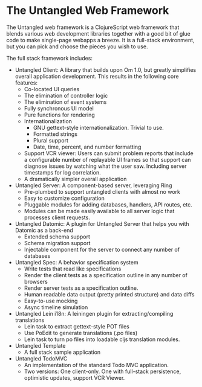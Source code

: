# The Untangled Web Framework

The Untangled web framework is a ClojureScript web framework that blends various web development libraries together
with a good bit of glue code to make single-page webapps a breeze. It is a full-stack environment, but you can
pick and choose the pieces you wish to use.

The full stack framework includes:

- Untangled Client: A library that builds upon Om 1.0, but greatly simplifies overall application development. This 
results in the following core features:
    - Co-located UI queries
    - The elimination of controller logic
    - The elimination of event systems
    - Fully synchronous UI model
    - Pure functions for rendering
    - Internationalization
        - GNU gettext-style internationalization. Trivial to use.
        - Formatted strings
        - Plural support
        - Date, time, percent, and number formatting
    - Support VCR viewer: Users can submit problem reports that include a configurable number of replayable UI frames so
that support can diagnose issues by watching what the user saw. Including server timestamps for log correlation.
    - A dramatically simpler overall application
- Untangled Server: A component-based server, leveraging Ring
    - Pre-plumbed to support untangled clients with almost no work
    - Easy to customize configuration
    - Pluggable modules for adding databases, handlers, API routes, etc.
    - Modules can be made easily available to all server logic that processes client requests.
- Untangled Datomic: A plugin for Untangled Server that helps you with Datomic as a back-end
    - Extended schema support
    - Schema migration support
    - Injectable component for the server to connect any number of databases
- Untangled Spec: A behavior specification system
    - Write tests that read like specifications
    - Render the client tests as a specification outline in any number of browsers
    - Render server tests as a specification outline.
    - Human readable data output (pretty printed structure) and data diffs
    - Easy-to-use mocking
    - Async timeline simulation
- Untangled Lein i18n: A leiningen plugin for extracting/compiling translations
    - Lein task to extract gettext-style POT files
    - Use PoEdit to generate translations (.po files)
    - Lein task to turn po files into loadable cljs translation modules.
- Untangled Template 
    - A full stack sample application
- Untangled TodoMVC
    - An implementation of the standard Todo MVC application. 
    - Two versions: One client-only. One with full-stack persistence, optimistic updates, support VCR Viewer.
